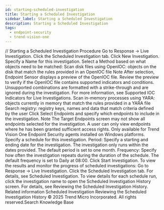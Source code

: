 ```yaml
---
id: starting-scheduled-investigation
title: Starting a Scheduled Investigation
sidebar_label: Starting a Scheduled Investigation
description: Starting a Scheduled Investigation
tags:
  - endpoint-security
  - trend-vision-one
---
```


/*<![CDATA[*/ $('#title').html($('meta[name=map-description]').attr('content')); /*]]>*/ Starting a Scheduled Investigation Procedure Go to Response → Live Investigation. Click the Scheduled Investigation tab. Click New Investigation. Specify a Name for this investigation. Select a Method based on what objects need to be matched: Scan disk files using OpenIOC: objects on the disk that match the rules provided in an OpenIOC file Note After selection, Endpoint Sensor displays a preview of the OpenIOC file. Review the preview to verify if the OpenIOC file contains supported indicators and conditions. Unsupported combinations are formatted with a strike-through and are ignored during the investigation. For more information, see Supported IOC Indicators for Live Investigations. Scan in-memory processes using YARA: objects currently in memory that match the rules provided in a YARA file Search registry: registry keys, names and data that match criteria defined by the user Click Select Endpoints and specify which endpoints to include in the investigation. Note The Target Endpoints screen may not show all endpoints selected for the investigation. A user can only view endpoints where he has been granted sufficient access rights. Only available for Trend Vision One Endpoint Security agents installed on Windows platforms. Specify a schedule for this investigation. Period: Specify a starting and ending date for the investigation. The investigation only runs within the dates provided. The default period is set to one month. Frequency: Specify how often the investigation repeats during the duration of the schedule. The default frequency is set to Daily at 08:00. Click Start Investigation. To view the results and monitor the progress of scheduled investigations: Go to Response → Live Investigation. Click the Scheduled Investigation tab. For details, see Scheduled Investigation. To view details for each schedule run, click the investigation name to open the Scheduled Investigation History screen. For details, see Reviewing the Scheduled Investigation History. Related information Scheduled Investigation Reviewing the Scheduled Investigation History © 2025 Trend Micro Incorporated. All rights reserved.Search Knowledge Base